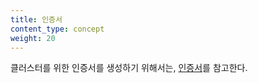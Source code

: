 ```yaml
---
title: 인증서
content_type: concept
weight: 20
---
```


<!-- overview -->

클러스터를 위한 인증서를 생성하기 위해서는, [인증서](/ko/docs/tasks/administer-cluster/certificates/)를 참고한다.
